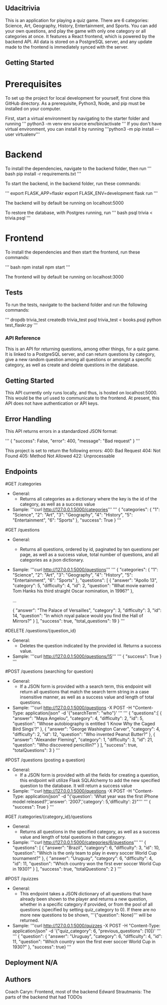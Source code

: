## Udacitrivia

This is an application for playing a quiz game. There are 6 categories: Science, Art, Geography, History, Entertainment, and Sports. You can add your own questions, and play the game with only one category or all categories at once. It features a React frontend, which is powered by the backend API. All data is stored on a PostgreSQL server, and any update made to the frontend is immediately synced with the server.

## Getting Started

# Prerequisites

To set up the project for local development for yourself, first clone this GitHub directory. As a prerequisite, Python3, Node, and pip must be installed on your computer.

First, start a virtual environment by navigating to the starter folder and running
'''
python3 -m venv env
source env/bin/activate
'''
If you don't have virtual environment, you can install it by running '''python3 -m pip install --user virtualenv'''

# Backend

To install the dependencies, navigate to the backend folder, then run
'''
bash
pip install -r requirements.txt
'''

To start the backend, in the backend folder, run these commands:

'''
export FLASK_APP=flaskr
export FLASK_ENV=development
flask run
'''

The backend will by default be running on localhost:5000

To restore the database, with Postgres running, run
'''
bash
psql trivia < trivia.psql
'''

# Frontend

To install the dependencies and then start the frontend, run these commands:

'''
bash
npm install
npm start
'''

The frontend will by default be running on localhost:3000

## Tests

To run the tests, navigate to the backend folder and run the following commands:

'''
dropdb trivia_test
createdb trivia_test
psql trivia_test < books.psql
python test_flaskr.py
'''

### API Reference

This is an API for returning questions, among other things, for a quiz game. It is linked to a PostgreSQL server, and can return questions by category, give a new random question among all questions or amongst a specific category, as well as create and delete questions in the database.

## Getting Started

This API currently only runs locally, and thus, is hosted on localhost:5000. This would be the url used to communicate to the frontend.
At present, this API does not have authentication or API keys.

## Error Handling

This API returns errors in a standardized JSON format:

'''
{
  "success": False,
  "error": 400,
  "message": "Bad request"
}
'''

This project is set to return the following errors:
400: Bad Request
404: Not Found
405: Method Not Allowed
422: Unprocessable

## Endpoints

#GET /categories
* General:
  + Returns all categories as a dictionary where the key is the id of the category, as well as a success value
* Sample: '''curl http://127.0.0.1:5000/categories'''
'''
{
  "categories":
    {
      "1": "Science",
      "2": "Art",
      "3": "Geography",
      "4": "History",
      "5": "Entertainment",
      "6": "Sports"
    },
  "success": True
}
'''

#GET /questions
* General:
  + Returns all questions, ordered by id, paginated by ten questions per page, as well as a success value, total number of questions, and all categories as a json dictionary.
* Sample: '''curl http://127.0.0.1:5000/questions'''
'''
{
  "categories":
    {
      "1": "Science",
      "2": "Art",
      "3": "Geography",
      "4": "History",
      "5": "Entertainment",
      "6": "Sports"
    },
  "questions": [
    {
      "answer": "Apollo 13",
      "category": 5,
      "difficulty": 4,
      "id": 2,
      "question": "What movie earned Tom Hanks his third straight Oscar nomination, in 1996?"
    },

    ...

    {
      "answer": "The Palace of Versailles",
      "category": 3,
      "difficulty": 3,
      "id": 14,
      "question": "In which royal palace would you find the Hall of Mirrors?"
    }
  ],
  "success": true,
  "total_questions": 19
}
'''

#DELETE /questions/{question_id}
* General:
  + Deletes the question indicated by the provided id. Returns a success value.
* Sample: '''curl http://127.0.0.1:5000/questions/15'''
'''
{
  "success": True
}
'''

#POST /questions (searching for question)
* General:
  + If a JSON form is provided with a search term, this endpoint will return all questions that match the search term string in a case insensitive manner, as well as a success value and length of total questions.
* Sample: '''curl http://127.0.0.1:5000/questions -X POST -H "Content-Type: application/json" -d '{"searchTerm": "who"}' '''
'''
{
  "questions":[
    {
      "answer": "Maya Angelou",
      "category": 4,
      "difficulty": 2,
      "id": 5,
      "question": "Whose autobiography is entitled 'I Know Why the Caged Bird Sings'?"
    },
    {
      "answer": "George Washington Carver",
      "category": 4,
      "difficulty": 2,
      "id": 12,
      "question": "Who invented Peanut Butter?"
    },
    {
      "answer": "Alexander Fleming",
      "category": 1,
      "difficulty": 3,
      "id": 21,
      "question": "Who discovered penicillin?"
    }
  ],
  "success": true,
  "totalQuestions": 3
}
'''

#POST /questions (posting a question)
* General:
  + If a JSON form is provided with all the fields for creating a question, this endpoint will utilize Flask SQLAlchemy to add the new specified question to the database. It will return a success value
* Sample: '''curl http://127.0.0.1:5000/questions -X POST -H "Content-Type: application/json" -d "{'question': 'What year was the first iPhone model released?','answer': '2007','category': 5,'difficulty': 2}"'''
'''
{
  "success": True
}
'''

#GET /categories/{category_id}/questions
* General:
  + Returns all questions in the specified category, as well as a success value and length of total questions in that category.
* Sample: '''curl http://127.0.0.1:5000/categories/6/questions'''
'''
{
  "questions": [
    {
      "answer": "Brazil",
      "category": 6,
      "difficulty": 3,
      "id": 10,
      "question": "Which is the only team to play in every soccer World Cup tournament?"
    },
    {
      "answer": "Uruguay",
      "category": 6,
      "difficulty": 4,
      "id": 11,
      "question": "Which country won the first ever soccer World Cup in 1930?"
    }
  ],
  "success": true,
  "totalQuestions": 2
}
'''

#POST /quizzes
* General:
  + This endpoint takes a JSON dictionary of all questions that have already been shown to the player and returns a new question, whether in a specific category if provided, or from the pool of all questions (specified by setting quiz_category to 0). If there are no more new questions to be shown, '''{"question": None}''' will be returned.
* Sample: '''curl http://127.0.0.1:5000/quizzes -X POST -H "Content-Type: application/json" -d '{"quiz_category": 6, "previous_questions": [10]}' '''
'''
{
  "question":
    {
      "answer": "Uruguay",
      "category": 6,
      "difficulty": 4,
      "id": 11,
      "question": "Which country won the first ever soccer World Cup in 1930?"
    },
  "success": true}
'''

## Deployment N/A

## Authors

Coach Caryn: Frontend, most of the backend
Edward Strautmanis: The parts of the backend that had TODOs

